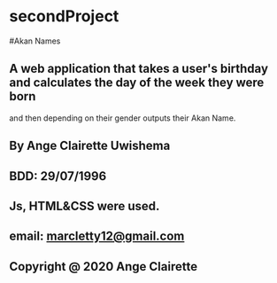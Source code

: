 # secondProject
#Akan Names
## A web application that takes a user's birthday and calculates the day of the week they were born 
and then depending on their gender outputs their Akan Name.
## By Ange Clairette Uwishema
## BDD: 29/07/1996
## Js, HTML&CSS were used.
## email: marcletty12@gmail.com
## Copyright @ 2020 Ange Clairette
